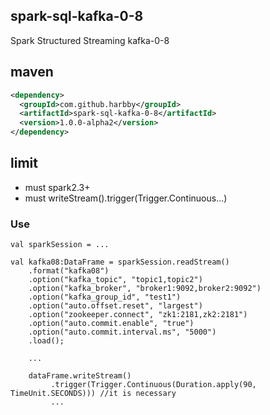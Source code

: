 ## spark-sql-kafka-0-8

Spark Structured Streaming kafka-0-8

## maven
```xml
<dependency>
  <groupId>com.github.harbby</groupId>
  <artifactId>spark-sql-kafka-0-8</artifactId>
  <version>1.0.0-alpha2</version>
</dependency>
```

## limit
* must spark2.3+
* must writeStream().trigger(Trigger.Continuous...)

### Use
```
val sparkSession = ...

val kafka08:DataFrame = sparkSession.readStream()
    .format("kafka08")
    .option("kafka_topic", "topic1,topic2")
    .option("kafka_broker", "broker1:9092,broker2:9092")
    .option("kafka_group_id", "test1")
    .option("auto.offset.reset", "largest")
    .option("zookeeper.connect", "zk1:2181,zk2:2181")
    .option("auto.commit.enable", "true")
    .option("auto.commit.interval.ms", "5000")
    .load();
    
    ...
    
    dataFrame.writeStream()
         .trigger(Trigger.Continuous(Duration.apply(90, TimeUnit.SECONDS))) //it is necessary
         ...   
```